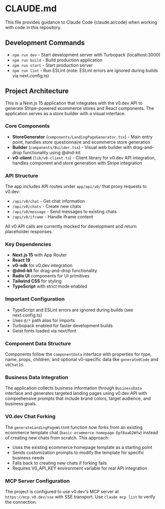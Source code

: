 # CLAUDE.md

This file provides guidance to Claude Code (claude.ai/code) when working with code in this repository.

## Development Commands

- `npm run dev` - Start development server with Turbopack (localhost:3000)
- `npm run build` - Build production application
- `npm run start` - Start production server
- `npm run lint` - Run ESLint (note: ESLint errors are ignored during builds via next.config.ts)

## Project Architecture

This is a Next.js 15 application that integrates with the v0.dev API to generate Stripe-powered ecommerce stores and React components. The application serves as a store builder with a visual interface.

### Core Components

- **StoreGenerator** (`components/LandingPageGenerator.tsx`) - Main entry point, handles store questionnaire and ecommerce store generation
- **Builder** (`components/Builder.tsx`) - Visual web builder with drag-and-drop functionality using @dnd-kit
- **v0-client** (`lib/v0-client.ts`) - Client library for v0.dev API integration, handles component and store generation with Stripe integration

### API Structure

The app includes API routes under `app/api/v0/` that proxy requests to v0.dev:
- `/api/v0/chat` - Get chat information 
- `/api/v0/chats` - Create new chats
- `/api/v0/message` - Send messages to existing chats
- `/api/v0/iframe` - Handle iframe content

All v0 API calls are currently mocked for development and return placeholder responses.

### Key Dependencies

- **Next.js 15** with App Router
- **React 19** 
- **v0-sdk** for v0.dev integration
- **@dnd-kit** for drag-and-drop functionality
- **Radix UI** components for UI primitives
- **Tailwind CSS** for styling
- **TypeScript** with strict mode enabled

### Important Configuration

- TypeScript and ESLint errors are ignored during builds (see next.config.ts)
- Uses `@/*` path alias for imports
- Turbopack enabled for faster development builds
- Geist fonts loaded via next/font

### Component Data Structure

Components follow the `ComponentData` interface with properties for type, name, props, children, and optional v0-specific data like `generatedCode` and `v0ChatId`.

### Business Data Integration

The application collects business information through `BusinessData` interface and generates targeted landing pages using v0.dev API with comprehensive prompts that include brand colors, target audience, and business goals.

### V0.dev Chat Forking

The `generateLandingPageWithV0` function now forks from an existing ecommerce template chat (`basic-ecommerce-homepage-Dpf8aaD2Wfw`) instead of creating new chats from scratch. This approach:

- Uses the existing ecommerce homepage template as a starting point
- Sends customization prompts to modify the template for specific business needs
- Falls back to creating new chats if forking fails
- Requires V0_API_KEY environment variable for real API integration

### MCP Server Configuration

The project is configured to use v0.dev's MCP server at `https://mcp.v0.dev/sse` with SSE transport. Use `claude mcp list` to verify the connection.